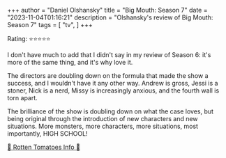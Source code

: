 +++
author = "Daniel Olshansky"
title = "Big Mouth: Season 7"
date = "2023-11-04T01:16:21"
description = "Olshansky's review of Big Mouth: Season 7"
tags = [
    "tv",
]
+++

Rating: ⭐⭐⭐⭐⭐

I don't have much to add that I didn't say in my review of Season 6: it's more of the same thing, and it's why love it.

The directors are doubling down on the formula that made the show a success, and I wouldn't have it any other way. Andrew is gross, Jessi is a stoner, Nick is a nerd, Missy is increasingly anxious, and the fourth wall is torn apart.

The brilliance of the show is doubling down on what the case loves, but being original through the introduction of new characters and new situations. More monsters, more characters, more situations, most importantly, HIGH SCHOOL!

[🍅 Rotten Tomatoes Info 🍅](https://www.rottentomatoes.com/tv/big_mouth/s07)
